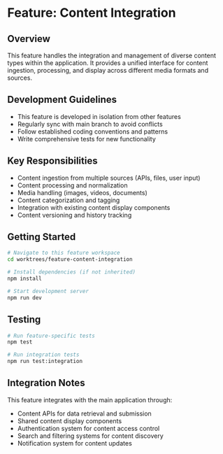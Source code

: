 # Feature: Content Integration

## Overview
This feature handles the integration and management of diverse content types within the application. It provides a unified interface for content ingestion, processing, and display across different media formats and sources.

## Development Guidelines
- This feature is developed in isolation from other features
- Regularly sync with main branch to avoid conflicts
- Follow established coding conventions and patterns
- Write comprehensive tests for new functionality

## Key Responsibilities
- Content ingestion from multiple sources (APIs, files, user input)
- Content processing and normalization
- Media handling (images, videos, documents)
- Content categorization and tagging
- Integration with existing content display components
- Content versioning and history tracking

## Getting Started
```bash
# Navigate to this feature workspace
cd worktrees/feature-content-integration

# Install dependencies (if not inherited)
npm install

# Start development server
npm run dev
```

## Testing
```bash
# Run feature-specific tests
npm test

# Run integration tests
npm run test:integration
```

## Integration Notes
This feature integrates with the main application through:
- Content APIs for data retrieval and submission
- Shared content display components
- Authentication system for content access control
- Search and filtering systems for content discovery
- Notification system for content updates
